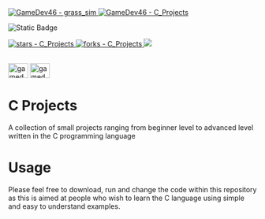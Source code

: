 <a href="https://github.com/GameDev46" title="Go to GitHub repo">
    <img src="https://img.shields.io/static/v1?label=GameDev46&message=|&color=Green&logo=github&style=for-the-badge&labelColor=1f1f22" alt="GameDev46 - grass_sim">
    <img src="https://img.shields.io/badge/Version-0.0.8-green?style=for-the-badge&labelColor=1f1f22&color=Green" alt="GameDev46 - C_Projects">
</a>


![Static Badge](https://img.shields.io/badge/--1f1f22?style=for-the-badge&logo=C&logoColor=6060ef)
    
<a href="https://github.com/GameDev46/C_Projects/stargazers">
    <img src="https://img.shields.io/github/stars/GameDev46/C_Projects?style=for-the-badge&labelColor=1f1f22" alt="stars - C_Projects">
</a>
<a href="https://github.com/GameDev46/C_Projects/forks">
    <img src="https://img.shields.io/github/forks/GameDev46/C_Projects?style=for-the-badge&labelColor=1f1f22" alt="forks - C_Projects">
</a>
<a href="https://github.com/GameDev46/C_Projects/issues">
    <img src="https://img.shields.io/github/issues/GameDev46/C_Projects?style=for-the-badge&labelColor=1f1f22&color=blue"/>
 </a>

<br>
<br>

<p align="left">
<a href="https://twitter.com/gamedev46" target="blank"><img align="center" src="https://raw.githubusercontent.com/rahuldkjain/github-profile-readme-generator/master/src/images/icons/Social/twitter.svg" alt="gamedev46" height="30" width="40" /></a>
<a href="https://www.youtube.com/c/gamedev46" target="blank"><img align="center" src="https://raw.githubusercontent.com/rahuldkjain/github-profile-readme-generator/master/src/images/icons/Social/youtube.svg" alt="gamedev46" height="30" width="40" /></a>
</p>

# C Projects

A collection of small projects ranging from beginner level to advanced level written in the C programming language

# Usage

Please feel free to download, run and change the code within this repository as this is aimed at people who wish to learn the C language using simple and easy to understand examples.
